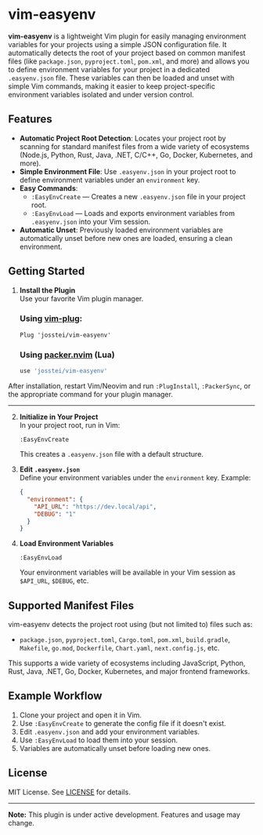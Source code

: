 # vim-easyenv

**vim-easyenv** is a lightweight Vim plugin for easily managing environment variables for your projects using a simple JSON configuration file. It automatically detects the root of your project based on common manifest files (like `package.json`, `pyproject.toml`, `pom.xml`, and more) and allows you to define environment variables for your project in a dedicated `.easyenv.json` file. These variables can then be loaded and unset with simple Vim commands, making it easier to keep project-specific environment variables isolated and under version control.

## Features

- **Automatic Project Root Detection**: Locates your project root by scanning for standard manifest files from a wide variety of ecosystems (Node.js, Python, Rust, Java, .NET, C/C++, Go, Docker, Kubernetes, and more).
- **Simple Environment File**: Use `.easyenv.json` in your project root to define environment variables under an `environment` key.
- **Easy Commands**:
  - `:EasyEnvCreate` — Creates a new `.easyenv.json` file in your project root.
  - `:EasyEnvLoad` — Loads and exports environment variables from `.easyenv.json` into your Vim session.
- **Automatic Unset**: Previously loaded environment variables are automatically unset before new ones are loaded, ensuring a clean environment.

## Getting Started

1. **Install the Plugin**  
   Use your favorite Vim plugin manager.
   ### Using [vim-plug](https://github.com/junegunn/vim-plug):

   ```vim
   Plug 'josstei/vim-easyenv'
   ```
   ### Using [packer.nvim](https://github.com/wbthomason/packer.nvim) (Lua)
  
   ```lua
   use 'josstei/vim-easyenv'
   ```

After installation, restart Vim/Neovim and run `:PlugInstall`, `:PackerSync`, or the appropriate command for your plugin manager.

---

2. **Initialize in Your Project**  
   In your project root, run in Vim:
   ```
   :EasyEnvCreate
   ```
   This creates a `.easyenv.json` file with a default structure.

3. **Edit `.easyenv.json`**  
   Define your environment variables under the `environment` key. Example:
   ```json
   {
     "environment": {
       "API_URL": "https://dev.local/api",
       "DEBUG": "1"
     }
   }
   ```

4. **Load Environment Variables**
   ```
   :EasyEnvLoad
   ```
   Your environment variables will be available in your Vim session as `$API_URL`, `$DEBUG`, etc.

## Supported Manifest Files

vim-easyenv detects the project root using (but not limited to) files such as:
- `package.json`, `pyproject.toml`, `Cargo.toml`, `pom.xml`, `build.gradle`, `Makefile`, `go.mod`, `Dockerfile`, `Chart.yaml`, `next.config.js`, etc.

This supports a wide variety of ecosystems including JavaScript, Python, Rust, Java, .NET, Go, Docker, Kubernetes, and major frontend frameworks.

## Example Workflow

1. Clone your project and open it in Vim.
2. Use `:EasyEnvCreate` to generate the config file if it doesn't exist.
3. Edit `.easyenv.json` and add your environment variables.
4. Use `:EasyEnvLoad` to load them into your session.
5. Variables are automatically unset before loading new ones.

## License

MIT License. See [LICENSE](LICENSE) for details.

---

**Note:** This plugin is under active development. Features and usage may change.
